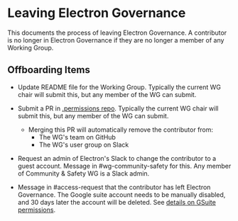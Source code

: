 # Leaving Electron Governance

This documents the process of leaving Electron Governance. A contributor is no longer in Electron Governance if they are no longer a member of any Working Group.

## Offboarding Items

* Update README file for the Working Group. Typically the current WG chair will submit this, but any member of the WG can submit.

* Submit a PR in [.permissions repo](https://github.com/electron/.permissions/). Typically the current WG chair will submit this, but any member of the WG can submit.
    * Merging this PR will automatically remove the contributor from:
        * The WG's team on GitHub
        * The WG's user group on Slack

* Request an admin of Electron's Slack to change the contributor to a guest account. Message in #wg-community-safety for this. Any member of Community & Safety WG is a Slack admin.

* Message in #access-request that the contributor has left Electron Governance. The Google suite account needs to be manually disabled, and 30 days later the account will be deleted. See [details on GSuite permissions](./permissions.md#gsuite).
